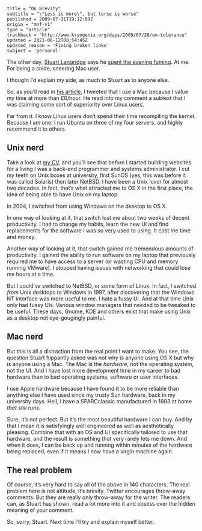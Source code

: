 ```
title = "On Brevity"
subtitle = "\"Less is more\", but terse is worse"
published = 2009-07-31T19:12:09Z
origin = "mnf-v1"
type = "article"
trackback = "http://www.kryogenix.org/days/2009/07/28/on-tolerance"
updated = 2021-06-12T08:54:45Z
updated_reason = 'Fixing broken links'
subject = 'personal'
```

The other day, [Stuart Langridge][sl] says he [spent the evening fuming][ot].
At me. For being a snide, sneering Mac user.

I thought I’d explain my side, as much to Stuart as to anyone else.

So, as you’ll read in [his article][ot], I tweeted that I use a Mac because I
value my time at more than £0/hour. He read into my comment a subtext that I
was claiming some sort of superiority over Linux users.

Far from it. I know Linux users don’t spend their time recompiling the kernel.
Because I am one. I run Ubuntu on three of my four servers, and highly
recommend it to others.

## Unix nerd

Take a look at [my CV][cv], and you’ll see that before I started building
websites for a living I was a back-end programmer and systems administrator. I
cut my teeth on Unix boxes at university, first SunOS (yes, this was before it
was called Solaris) then later NetBSD. I have been a Unix lover for almost two
decades. In fact, that’s what attracted me to OS X in the first place, the
idea of being able to have Unix on my laptop.

In 2004, I switched from using Windows on the desktop to OS X.

In one way of looking at it, that switch lost me about two weeks of decent
productivity. I had to change my habits, learn the new UI and find
replacements for the software I was so very used to using. It cost me time and
money.

Another way of looking at it, that switch gained me tremendous amounts of
productivity. I gained the ability to run software on my laptop that
previously required me to have access to a server (or wasting CPU and memory
running VMware). I stopped having issues with networking that could lose me
hours at a time.

But I could’ve switched to NetBSD, or some form of Linux. In fact, I switched
*from* Unix desktops *to* Windows in 1997, after discovering that the Windows
NT interface was more useful to me. I hate a fussy UI. And at that time Unix
only had fussy UIs. Various window managers that needed to be tweaked to be
useful. These days, Gnome, KDE and others exist that make using Unix as a
desktop not eye-gougingly painful.


## Mac nerd

But this is all a distraction from the real point I want to make. You see, the
question Stuart flippantly asked was not why is anyone using OS X but why is
anyone using a Mac. The Mac is the *hardware*, not the operating system, not
the UI. And I have lost more development time in my career to bad hardware
than to bad operating systems, software or user interfaces.

I use Apple hardware because I have found it to be more reliable than anything
else I have used since my trusty Sun hardware, back in my university days.
Hell, I have a SPARCclassic manufactured in 1993 at home *that still runs*.

Sure, it’s not perfect. But it’s the most beautiful hardware I can buy. And by
that I mean it is satisfyingly well engineered as well as aesthetically
pleasing. Combine that with an OS and UI specifically tailored to use that
hardware, and the result is something that very rarely lets me down. And when
it does, I can be back up and running within minutes of the hardware being
replaced, even if it means I now have a virgin machine again.


## The real problem

Of course, it’s very hard to say all of the above in 140 characters. The real
problem here is not attitude, it’s brevity. Twitter encourages throw-away
comments. But they are really only throw-away for the writer. The readers can,
as Stuart has shown, read a lot more into it and obsess over the hidden
meaning of your comment.

So, sorry, Stuart. Next time I’ll try and explain myself better.


[sl]: https://www.kryogenix.org/
[ot]: https://www.kryogenix.org/days/2009/07/28/on-tolerance
[cv]: https://hire.marknormanfrancis.com/